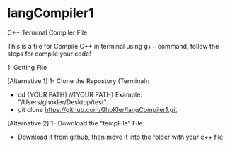 # langCompiler1
C++ Terminal Compiler File

This is a file for Compile C++ in terminal using g++ command, follow the steps for compile your code!

1: Getting File

[Alternative 1] 1- Clone the Repostory (Terminal):
- cd {YOUR PATH}
//{YOUR PATH} Example: "/Users/ghokler/Desktop/test"
- git clone https://github.com/GhoKler/langCompiler1.git

[Alternative 2] 1- Download the "tempFile" File:
- Download it from github, then move it into the folder with your c++ file
